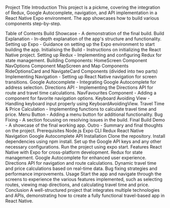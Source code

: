 Project Title
Introduction
This project is a pickme, covering the integration of Redux, Google Autocomplete, navigation, and API implementation in a React Native Expo environment. The app showcases how to build various components step-by-step.

Table of Contents
Build Showcase - A demonstration of the final build.
Build Explanation - In-depth explanation of the app's structure and functionality.
Setting up Expo - Guidance on setting up the Expo environment to start building the app.
Initialising the Build - Instructions on initializing the React Native project.
Setting up Redux - Implementing and configuring Redux for state management.
Building Components:
HomeScreen Component
NavOptions Component
MapScreen and Map Components
RideOptionsCard and NavigateCard Components (divided into two parts)
Implementing Navigation - Setting up React Native navigation for screen transitions.
Google Autocomplete - Integrating Google Autocomplete for address selection.
Directions API - Implementing the Directions API for route and travel time calculations.
NavFavourites Component - Adding a component for favorite navigation options.
Keyboard Avoiding View - Handling keyboard input properly using KeyboardAvoidingView.
Travel Time & Price Calculation - Implementing functions to calculate travel time and price.
Menu Button - Adding a menu button for additional functionality.
Bug Fixing - A section focusing on resolving issues in the build.
Final Build Demo - A showcase of the final working app.
Outro - Summary and final thoughts on the project.
Prerequisites
Node.js
Expo CLI
Redux
React Native Navigation
Google Autocomplete API
Installation
Clone the repository.
Install dependencies using npm install.
Set up the Google API keys and any other necessary configurations.
Run the project using expo start.
Features
React Native with Expo for cross-platform development.
Redux for state management.
Google Autocomplete for enhanced user experience.
Directions API for navigation and route calculations.
Dynamic travel time and price calculations based on real-time data.
Bug fixing strategies and performance improvements.
Usage
Start the app and navigate through the screens to experience the various features implemented, such as selecting routes, viewing map directions, and calculating travel time and price.
Conclusion
A well-structured project that integrates multiple technologies and APIs, demonstrating how to create a fully functional travel-based app in React Native.
